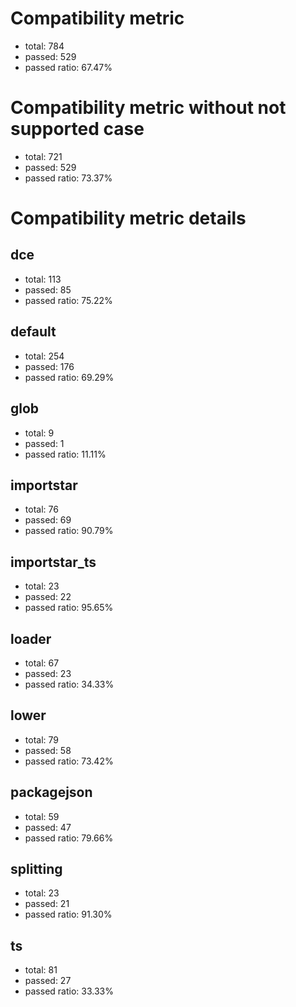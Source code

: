 # Compatibility metric
- total: 784
- passed: 529
- passed ratio: 67.47%
# Compatibility metric without not supported case
- total: 721
- passed: 529
- passed ratio: 73.37%
# Compatibility metric details
## dce
- total: 113
- passed: 85
- passed ratio: 75.22%
## default
- total: 254
- passed: 176
- passed ratio: 69.29%
## glob
- total: 9
- passed: 1
- passed ratio: 11.11%
## importstar
- total: 76
- passed: 69
- passed ratio: 90.79%
## importstar_ts
- total: 23
- passed: 22
- passed ratio: 95.65%
## loader
- total: 67
- passed: 23
- passed ratio: 34.33%
## lower
- total: 79
- passed: 58
- passed ratio: 73.42%
## packagejson
- total: 59
- passed: 47
- passed ratio: 79.66%
## splitting
- total: 23
- passed: 21
- passed ratio: 91.30%
## ts
- total: 81
- passed: 27
- passed ratio: 33.33%
